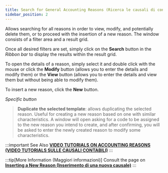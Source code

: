 ```yaml
---
title: Search for General Accounting Reasons (Ricerca le causali di contabilità generale)
sidebar_position: 2
---
```


Allows searching for all reasons in order to view, modify, and potentially delete them, or to proceed with the insertion of a new reason. The window consists of a filter area and a result grid.

Once all desired filters are set, simply click on the **Search** button in the *Ribbon bar* to display the results within the result grid.

To open the details of a reason, simply select it and double click with the mouse or click the **Modify** button (allows you to enter the details and modify them) or the **View** button (allows you to enter the details and view them but without being able to modify them).

To insert a new reason, click the **New** button.

*Specific button*  

> **Duplicate the selected template**: allows duplicating the selected reason. Useful for creating a new reason based on one with similar characteristics. A window will open asking for a code to be assigned to the new reason you intend to create, and after confirming, you will be asked to enter the newly created reason to modify some characteristics. 

:::important See Also
[**VIDEO TUTORIALS ON ACCOUNTING REASONS (VIDEO TUTORIALS SULLE CAUSALI CONTABILI)**](/docs/video/finance/intro)
:::

:::tip[More Information (Maggiori informazioni)]
Consult the page on [**Inserting a New Reason (Inserimento di una nuova causale)**](/docs/configurations/tables/finance/ledger-records-templates/insert-ledger-records-templates)
:::